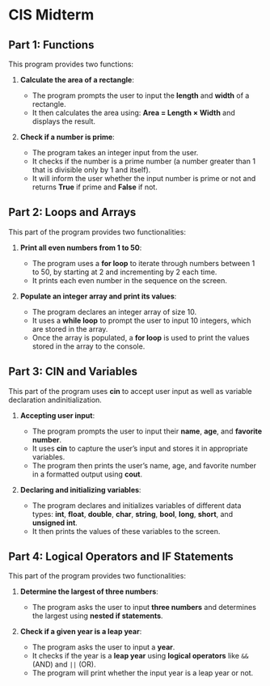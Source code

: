 # CIS Midterm

## Part 1: Functions

This program provides two functions:

1. **Calculate the area of a rectangle**:
   - The program prompts the user to input the **length** and **width** of a rectangle.
   - It then calculates the area using: **Area = Length × Width** and displays the result.

2. **Check if a number is prime**:
   - The program takes an integer input from the user.
   - It checks if the number is a prime number (a number greater than 1 that is divisible only by 1 and itself).
   - It will inform the user whether the input number is prime or not and returns **True** if prime and **False** if not.


## Part 2: Loops and Arrays

This part of the program provides two functionalities:

1. **Print all even numbers from 1 to 50**:
   - The program uses a **for loop** to iterate through numbers between 1 to 50, by starting at 2 and incrementing by 2 each time.
   - It prints each even number in the sequence on the screen.

2. **Populate an integer array and print its values**:
   - The program declares an integer array of size 10.
   - It uses a **while loop** to prompt the user to input 10 integers, which are stored in the array.
   - Once the array is populated, a **for loop** is used to print the values stored in the array to the console.

## Part 3: CIN and Variables

This part of the program uses **cin** to accept user input as well as variable declaration andinitialization.

1. **Accepting user input**:
   - The program prompts the user to input their **name**, **age**, and **favorite number**.
   - It uses **cin** to capture the user’s input and stores it in appropriate variables.
   - The program then prints the user’s name, age, and favorite number in a formatted output using **cout**.

2. **Declaring and initializing variables**:
   - The program declares and initializes variables of different data types: **int**, **float**, **double**, **char**, **string**, **bool**, **long**, **short**, and **unsigned int**.
   - It then prints the values of these variables to the screen.

## Part 4: Logical Operators and IF Statements

This part of the program provides two functionalities:

1. **Determine the largest of three numbers**:
   - The program asks the user to input **three numbers** and determines the largest using **nested if statements**.

2. **Check if a given year is a leap year**:
   - The program asks the user to input a **year**.
   - It checks if the year is a **leap year** using **logical operators** like `&&` (AND) and `||` (OR).
   - The program will print whether the input year is a leap year or not.

